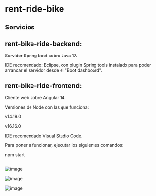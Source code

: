 # rent-ride-bike

## Servicios

## rent-bike-ride-backend:

Servidor Spring boot sobre Java 17.

IDE recomendado: Eclipse, con plugin Spring tools instalado para poder arrancar el servidor desde el "Boot dashboard".

## rent-bike-ride-frontend: 

Cliente web sobre Angular 14.

Versiones de Node con las que funciona:

v14.19.0

v16.16.0

IDE recomendado Visual Studio Code.

Para poner a funcionar, ejecutar los siguientes comandos:

npm start
##

![image](https://user-images.githubusercontent.com/124720302/220876451-574c05a4-bef1-4c4a-94e6-e7d1c496db8d.png)

![image](https://user-images.githubusercontent.com/124720302/220876707-7a68339d-3b50-4122-ba9c-1bad091524fd.png)

![image](https://user-images.githubusercontent.com/124720302/220876839-4d5aa2be-962d-4363-95a7-6544b9deacd1.png)


